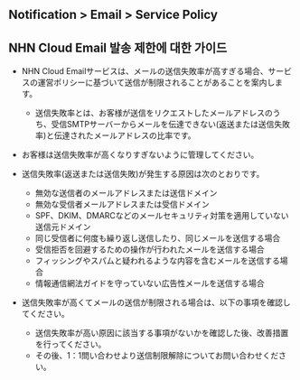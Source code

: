 ## Notification > Email > Service Policy

<span id='operation-policy'></span>
## NHN Cloud Email 발송 제한에 대한 가이드

* NHN Cloud Emailサービスは、メールの送信失敗率が高すぎる場合、サービスの運営ポリシーに基づいて送信が制限されることがあることを案内します。
    * 送信失敗率とは、お客様が送信をリクエストしたメールアドレスのうち、受信SMTPサーバーからメールを伝達できない(返送または送信失敗率)と伝達されたメールアドレスの比率です。

* お客様は送信失敗率が高くなりすぎないように管理してください。

* 送信失敗率(返送または送信失敗)が発生する原因は次のとおりです。
    * 無効な送信者のメールアドレスまたは送信ドメイン
    * 無効な受信者メールアドレスまたは受信ドメイン
    * SPF、DKIM、DMARCなどのメールセキュリティ対策を適用していない送信元ドメイン
    * 同じ受信者に何度も繰り返し送信したり、同じメールを送信する場合
    * 受信拒否を回避するための操作が行われたメールを送信する場合
    * フィッシングやスパムと疑われるような内容を含むメールを送信する場合
    * 情報通信網法ガイドを守っていない広告性メールを送信する場合
    
* 送信失敗率が高くてメールの送信が制限される場合は、以下の事項を確認してください。
    * 送信失敗率が高い原因に該当する事項がないかを確認した後、改善措置を行ってください。
    * その後、1：1問い合わせより送信制限解除についてお問い合わせください。
